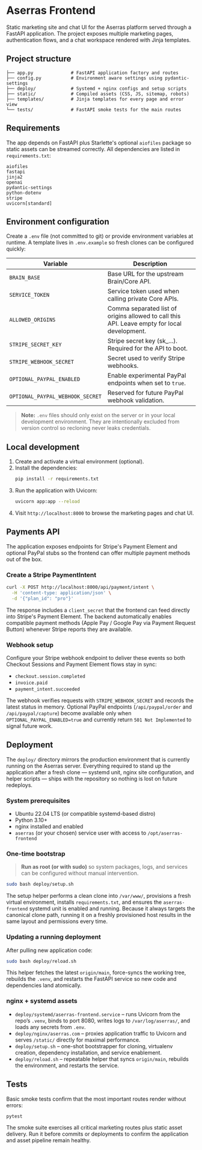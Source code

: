 # Aserras Frontend

Static marketing site and chat UI for the Aserras platform served through a FastAPI
application. The project exposes multiple marketing pages, authentication flows,
and a chat workspace rendered with Jinja templates.

## Project structure

```
├── app.py              # FastAPI application factory and routes
├── config.py           # Environment aware settings using pydantic-settings
├── deploy/             # Systemd + nginx configs and setup scripts
├── static/             # Compiled assets (CSS, JS, sitemap, robots)
├── templates/          # Jinja templates for every page and error view
└── tests/              # FastAPI smoke tests for the main routes
```

## Requirements

The app depends on FastAPI plus Starlette's optional `aiofiles` package so static
assets can be streamed correctly. All dependencies are listed in
`requirements.txt`:

```
aiofiles
fastapi
jinja2
openai
pydantic-settings
python-dotenv
stripe
uvicorn[standard]
```

## Environment configuration

Create a `.env` file (not committed to git) or provide environment variables at
runtime. A template lives in `.env.example` so fresh clones can be configured
quickly:

| Variable | Description |
| --- | --- |
| `BRAIN_BASE` | Base URL for the upstream Brain/Core API. |
| `SERVICE_TOKEN` | Service token used when calling private Core APIs. |
| `ALLOWED_ORIGINS` | Comma separated list of origins allowed to call this API. Leave empty for local development. |
| `STRIPE_SECRET_KEY` | Stripe secret key (sk_...). Required for the API to boot. |
| `STRIPE_WEBHOOK_SECRET` | Secret used to verify Stripe webhooks. |
| `OPTIONAL_PAYPAL_ENABLED` | Enable experimental PayPal endpoints when set to `true`. |
| `OPTIONAL_PAYPAL_WEBHOOK_SECRET` | Reserved for future PayPal webhook validation. |

> **Note:** `.env` files should only exist on the server or in your local
> development environment. They are intentionally excluded from version control
> so recloning never leaks credentials.

## Local development

1. Create and activate a virtual environment (optional).
2. Install the dependencies:
   ```bash
   pip install -r requirements.txt
   ```
3. Run the application with Uvicorn:
   ```bash
   uvicorn app:app --reload
   ```
4. Visit `http://localhost:8000` to browse the marketing pages and chat UI.

## Payments API

The application exposes endpoints for Stripe's Payment Element and optional
PayPal stubs so the frontend can offer multiple payment methods out of the box.

### Create a Stripe PaymentIntent

```bash
curl -X POST http://localhost:8000/api/payment/intent \
  -H 'content-type: application/json' \
  -d '{"plan_id": "pro"}'
```

The response includes a `client_secret` that the frontend can feed directly into
Stripe's Payment Element. The backend automatically enables compatible payment
methods (Apple Pay / Google Pay via Payment Request Button) whenever Stripe
reports they are available.

### Webhook setup

Configure your Stripe webhook endpoint to deliver these events so both Checkout
Sessions and Payment Element flows stay in sync:

* `checkout.session.completed`
* `invoice.paid`
* `payment_intent.succeeded`

The webhook verifies requests with `STRIPE_WEBHOOK_SECRET` and records the latest
status in memory. Optional PayPal endpoints (`/api/paypal/order` and
`/api/paypal/capture`) become available only when `OPTIONAL_PAYPAL_ENABLED=true`
and currently return `501 Not Implemented` to signal future work.

## Deployment

The `deploy/` directory mirrors the production environment that is currently
running on the Aserras server. Everything required to stand up the application
after a fresh clone — systemd unit, nginx site configuration, and helper
scripts — ships with the repository so nothing is lost on future redeploys.

### System prerequisites

* Ubuntu 22.04 LTS (or compatible systemd-based distro)
* Python 3.10+
* nginx installed and enabled
* `aserras` (or your chosen) service user with access to `/opt/aserras-frontend`

### One-time bootstrap

> **Run as root (or with sudo)** so system packages, logs, and services can be
> configured without manual intervention.

```bash
sudo bash deploy/setup.sh
```

The setup helper performs a clean clone into `/var/www/`, provisions a fresh
virtual environment, installs `requirements.txt`, and ensures the
`aserras-frontend` systemd unit is enabled and running. Because it always
targets the canonical clone path, running it on a freshly provisioned host
results in the same layout and permissions every time.

### Updating a running deployment

After pulling new application code:

```bash
sudo bash deploy/reload.sh
```

This helper fetches the latest `origin/main`, force-syncs the working tree,
rebuilds the `.venv`, and restarts the FastAPI service so new code and
dependencies land atomically.

### nginx + systemd assets

* `deploy/systemd/aserras-frontend.service` – runs Uvicorn from the repo’s
  `.venv`, binds to port 8080, writes logs to `/var/log/aserras/`, and loads any
  secrets from `.env`.
* `deploy/nginx/aserras.com` – proxies application traffic to Uvicorn and
  serves `/static/` directly for maximal performance.
* `deploy/setup.sh` – one-shot bootstrapper for cloning, virtualenv creation,
  dependency installation, and service enablement.
* `deploy/reload.sh` – repeatable helper that syncs `origin/main`, rebuilds the
  environment, and restarts the service.

## Tests

Basic smoke tests confirm that the most important routes render without errors:

```bash
pytest
```

The smoke suite exercises all critical marketing routes plus static asset
delivery. Run it before commits or deployments to confirm the application and
asset pipeline remain healthy.
